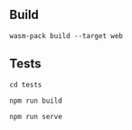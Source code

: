 ## Build

```
wasm-pack build --target web
```

## Tests

```
cd tests

npm run build

npm run serve
```